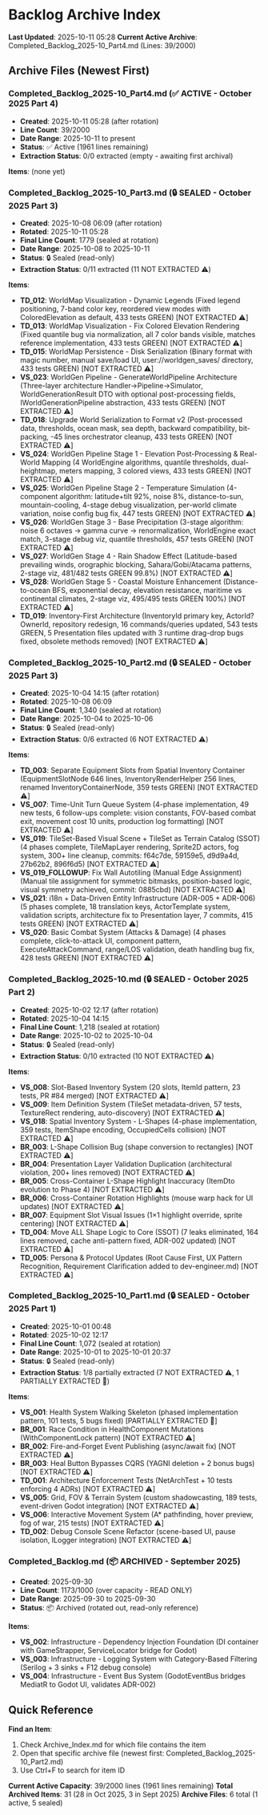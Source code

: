# Backlog Archive Index

**Last Updated**: 2025-10-11 05:28
**Current Active Archive**: Completed_Backlog_2025-10_Part4.md (Lines: 39/2000)

## Archive Files (Newest First)

### Completed_Backlog_2025-10_Part4.md (✅ ACTIVE - October 2025 Part 4)
- **Created**: 2025-10-11 05:28 (after rotation)
- **Line Count**: 39/2000
- **Date Range**: 2025-10-11 to present
- **Status**: ✅ Active (1961 lines remaining)
- **Extraction Status**: 0/0 extracted (empty - awaiting first archival)

**Items**: (none yet)

### Completed_Backlog_2025-10_Part3.md (🔒 SEALED - October 2025 Part 3)
- **Created**: 2025-10-08 06:09 (after rotation)
- **Rotated**: 2025-10-11 05:28
- **Final Line Count**: 1779 (sealed at rotation)
- **Date Range**: 2025-10-08 to 2025-10-11
- **Status**: 🔒 Sealed (read-only)
- **Extraction Status**: 0/11 extracted (11 NOT EXTRACTED ⚠️)

**Items**:
- **TD_012**: WorldMap Visualization - Dynamic Legends (Fixed legend positioning, 7-band color key, reordered view modes with ColoredElevation as default, 433 tests GREEN) [NOT EXTRACTED ⚠️]
- **TD_013**: WorldMap Visualization - Fix Colored Elevation Rendering (Fixed quantile bug via normalization, all 7 color bands visible, matches reference implementation, 433 tests GREEN) [NOT EXTRACTED ⚠️]
- **TD_015**: WorldMap Persistence - Disk Serialization (Binary format with magic number, manual save/load UI, user://worldgen_saves/ directory, 433 tests GREEN) [NOT EXTRACTED ⚠️]
- **VS_023**: WorldGen Pipeline - GenerateWorldPipeline Architecture (Three-layer architecture Handler→Pipeline→Simulator, WorldGenerationResult DTO with optional post-processing fields, IWorldGenerationPipeline abstraction, 433 tests GREEN) [NOT EXTRACTED ⚠️]
- **TD_018**: Upgrade World Serialization to Format v2 (Post-processed data, thresholds, ocean mask, sea depth, backward compatibility, bit-packing, -45 lines orchestrator cleanup, 433 tests GREEN) [NOT EXTRACTED ⚠️]
- **VS_024**: WorldGen Pipeline Stage 1 - Elevation Post-Processing & Real-World Mapping (4 WorldEngine algorithms, quantile thresholds, dual-heightmap, meters mapping, 3 colored views, 433 tests GREEN) [NOT EXTRACTED ⚠️]
- **VS_025**: WorldGen Pipeline Stage 2 - Temperature Simulation (4-component algorithm: latitude+tilt 92%, noise 8%, distance-to-sun, mountain-cooling, 4-stage debug visualization, per-world climate variation, noise config bug fix, 447 tests GREEN) [NOT EXTRACTED ⚠️]
- **VS_026**: WorldGen Stage 3 - Base Precipitation (3-stage algorithm: noise 6 octaves → gamma curve → renormalization, WorldEngine exact match, 3-stage debug viz, quantile thresholds, 457 tests GREEN) [NOT EXTRACTED ⚠️]
- **VS_027**: WorldGen Stage 4 - Rain Shadow Effect (Latitude-based prevailing winds, orographic blocking, Sahara/Gobi/Atacama patterns, 2-stage viz, 481/482 tests GREEN 99.8%) [NOT EXTRACTED ⚠️]
- **VS_028**: WorldGen Stage 5 - Coastal Moisture Enhancement (Distance-to-ocean BFS, exponential decay, elevation resistance, maritime vs continental climates, 2-stage viz, 495/495 tests GREEN 100%) [NOT EXTRACTED ⚠️]
- **TD_019**: Inventory-First Architecture (InventoryId primary key, ActorId? OwnerId, repository redesign, 16 commands/queries updated, 543 tests GREEN, 5 Presentation files updated with 3 runtime drag-drop bugs fixed, obsolete methods removed) [NOT EXTRACTED ⚠️]

### Completed_Backlog_2025-10_Part2.md (🔒 SEALED - October 2025 Part 3)
- **Created**: 2025-10-04 14:15 (after rotation)
- **Rotated**: 2025-10-08 06:09
- **Final Line Count**: 1,340 (sealed at rotation)
- **Date Range**: 2025-10-04 to 2025-10-06
- **Status**: 🔒 Sealed (read-only)
- **Extraction Status**: 0/6 extracted (6 NOT EXTRACTED ⚠️)

**Items**:
- **TD_003**: Separate Equipment Slots from Spatial Inventory Container (EquipmentSlotNode 646 lines, InventoryRenderHelper 256 lines, renamed InventoryContainerNode, 359 tests GREEN) [NOT EXTRACTED ⚠️]
- **VS_007**: Time-Unit Turn Queue System (4-phase implementation, 49 new tests, 6 follow-ups complete: vision constants, FOV-based combat exit, movement cost 10 units, production log formatting) [NOT EXTRACTED ⚠️]
- **VS_019**: TileSet-Based Visual Scene + TileSet as Terrain Catalog (SSOT) (4 phases complete, TileMapLayer rendering, Sprite2D actors, fog system, 300+ line cleanup, commits: f64c7de, 59159e5, d9d9a4d, 27b62b2, 896f6d5) [NOT EXTRACTED ⚠️]
- **VS_019_FOLLOWUP**: Fix Wall Autotiling (Manual Edge Assignment) (Manual tile assignment for symmetric bitmasks, position-based logic, visual symmetry achieved, commit: 0885cbd) [NOT EXTRACTED ⚠️]
- **VS_021**: i18n + Data-Driven Entity Infrastructure (ADR-005 + ADR-006) (5 phases complete, 18 translation keys, ActorTemplate system, validation scripts, architecture fix to Presentation layer, 7 commits, 415 tests GREEN) [NOT EXTRACTED ⚠️]
- **VS_020**: Basic Combat System (Attacks & Damage) (4 phases complete, click-to-attack UI, component pattern, ExecuteAttackCommand, range/LOS validation, death handling bug fix, 428 tests GREEN) [NOT EXTRACTED ⚠️]

### Completed_Backlog_2025-10.md (🔒 SEALED - October 2025 Part 2)
- **Created**: 2025-10-02 12:17 (after rotation)
- **Rotated**: 2025-10-04 14:15
- **Final Line Count**: 1,218 (sealed at rotation)
- **Date Range**: 2025-10-02 to 2025-10-04
- **Status**: 🔒 Sealed (read-only)
- **Extraction Status**: 0/10 extracted (10 NOT EXTRACTED ⚠️)

**Items**:
- **VS_008**: Slot-Based Inventory System (20 slots, ItemId pattern, 23 tests, PR #84 merged) [NOT EXTRACTED ⚠️]
- **VS_009**: Item Definition System (TileSet metadata-driven, 57 tests, TextureRect rendering, auto-discovery) [NOT EXTRACTED ⚠️]
- **VS_018**: Spatial Inventory System - L-Shapes (4-phase implementation, 359 tests, ItemShape encoding, OccupiedCells collision) [NOT EXTRACTED ⚠️]
- **BR_003**: L-Shape Collision Bug (shape conversion to rectangles) [NOT EXTRACTED ⚠️]
- **BR_004**: Presentation Layer Validation Duplication (architectural violation, 200+ lines removed) [NOT EXTRACTED ⚠️]
- **BR_005**: Cross-Container L-Shape Highlight Inaccuracy (ItemDto evolution to Phase 4) [NOT EXTRACTED ⚠️]
- **BR_006**: Cross-Container Rotation Highlights (mouse warp hack for UI updates) [NOT EXTRACTED ⚠️]
- **BR_007**: Equipment Slot Visual Issues (1×1 highlight override, sprite centering) [NOT EXTRACTED ⚠️]
- **TD_004**: Move ALL Shape Logic to Core (SSOT) (7 leaks eliminated, 164 lines removed, cache anti-pattern fixed, ADR-002 updated) [NOT EXTRACTED ⚠️]
- **TD_005**: Persona & Protocol Updates (Root Cause First, UX Pattern Recognition, Requirement Clarification added to dev-engineer.md) [NOT EXTRACTED ⚠️]

### Completed_Backlog_2025-10_Part1.md (🔒 SEALED - October 2025 Part 1)
- **Created**: 2025-10-01 00:48
- **Rotated**: 2025-10-02 12:17
- **Final Line Count**: 1,072 (sealed at rotation)
- **Date Range**: 2025-10-01 to 2025-10-01 20:37
- **Status**: 🔒 Sealed (read-only)
- **Extraction Status**: 1/8 partially extracted (7 NOT EXTRACTED ⚠️, 1 PARTIALLY EXTRACTED 🔄)

**Items**:
- **VS_001**: Health System Walking Skeleton (phased implementation pattern, 101 tests, 5 bugs fixed) [PARTIALLY EXTRACTED 🔄]
- **BR_001**: Race Condition in HealthComponent Mutations (WithComponentLock pattern) [NOT EXTRACTED ⚠️]
- **BR_002**: Fire-and-Forget Event Publishing (async/await fix) [NOT EXTRACTED ⚠️]
- **BR_003**: Heal Button Bypasses CQRS (YAGNI deletion + 2 bonus bugs) [NOT EXTRACTED ⚠️]
- **TD_001**: Architecture Enforcement Tests (NetArchTest + 10 tests enforcing 4 ADRs) [NOT EXTRACTED ⚠️]
- **VS_005**: Grid, FOV & Terrain System (custom shadowcasting, 189 tests, event-driven Godot integration) [NOT EXTRACTED ⚠️]
- **VS_006**: Interactive Movement System (A* pathfinding, hover preview, fog of war, 215 tests) [NOT EXTRACTED ⚠️]
- **TD_002**: Debug Console Scene Refactor (scene-based UI, pause isolation, ILogger integration) [NOT EXTRACTED ⚠️]

### Completed_Backlog.md (📦 ARCHIVED - September 2025)
- **Created**: 2025-09-30
- **Line Count**: 1173/1000 (over capacity - READ ONLY)
- **Date Range**: 2025-09-30 to 2025-09-30
- **Status**: 📦 Archived (rotated out, read-only reference)

**Items**:
- **VS_002**: Infrastructure - Dependency Injection Foundation (DI container with GameStrapper, ServiceLocator bridge for Godot)
- **VS_003**: Infrastructure - Logging System with Category-Based Filtering (Serilog + 3 sinks + F12 debug console)
- **VS_004**: Infrastructure - Event Bus System (GodotEventBus bridges MediatR to Godot UI, validates ADR-002)

## Quick Reference

**Find an Item**:
1. Check Archive_Index.md for which file contains the item
2. Open that specific archive file (newest first: Completed_Backlog_2025-10_Part2.md)
3. Use Ctrl+F to search for item ID

**Current Active Capacity**: 39/2000 lines (1961 lines remaining)
**Total Archived Items**: 31 (28 in Oct 2025, 3 in Sept 2025)
**Archive Files**: 6 total (1 active, 5 sealed)